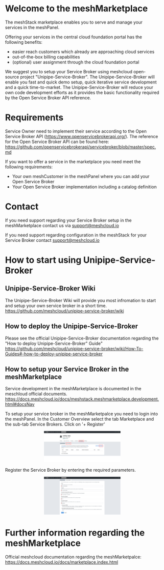 # Welcome to the meshMarketplace
The meshStack marketplace enables you to serve and manage your services in the meshPanel.

Offering your services in the central cloud foundation portal has the following benefits:
- easier reach customers which already are approaching cloud services
- out-of-the-box billing capabilities
- (optional) user assignment through the cloud foundation portal

We suggest you to setup your Service Broker using meshcloud open-source project "Unipipe-Service-Broker". The Unipipe-Service-Broker will enable you fast and quick demo setup, quick iterative service development and a quick time-to-market.
The Unipipe-Service-Broker will reduce your own code development efforts as it provides the basic functionality required by the Open Service Broker API reference.

# Requirements
Service Owner need to implement their service according to the Open Service Broker API (https://www.openservicebrokerapi.org/).
The reference for the Open Service Broker API can be found here: https://github.com/openservicebrokerapi/servicebroker/blob/master/spec.md

If you want to offer a service in the marketplace you need meet the following requirements:
- Your own meshCustomer in the meshPanel where you can add your Open Service Broker
- Your Open Service Broker implementation including a catalog definition

# Contact
If you need support regarding your Service Broker setup in the meshMarketplace contact us via support@meshcloud.io

If you need support regarding configuration in the meshStack for your Service Broker contact support@meshcloud.io

# How to start using Unipipe-Service-Broker
## Unipipe-Service-Broker Wiki
The Unipipe-Service-Broker Wiki will provide you most infromation to start and setup your own service broker in a short time.
https://github.com/meshcloud/unipipe-service-broker/wiki

## How to deploy the Unipipe-Service-Broker
Please see the official Unipipe-Service-Broker documentation regarding the "How to deploy Unipipe-Service-Broker" Guide"
https://github.com/meshcloud/unipipe-service-broker/wiki/How-To-Guides#-how-to-deploy-unipipe-service-broker

## How to setup your Service Broker in the meshMarketplace
Service development in the meshMarketplace is documented in the meschloud official documents.
https://docs.meshcloud.io/docs/meshstack.meshmarketplace.development.html#docsNav

To setup your service broker in the meshMarketpalce you need to login into the meshPanel.
In the Customer Overview select the tab Marketplace and the sub-tab Service Brokers. Click on '+ Register'
<p align="center">
  <img src="docs/assets/add-service-broker.png" width="250">
</p>

Register the Service Broker by entering the required parameters.
<p align="center">
  <img src="docs/assets/register-service-broker.png" width="250">
</p>

# Further information regarding the meshMarketplace
Official meshcloud documentation regarding the meshMarketpalce:
https://docs.meshcloud.io/docs/marketplace.index.html

